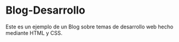 # Blog-Desarrollo
Este es un ejemplo de un Blog sobre temas de desarrollo web hecho mediante HTML y CSS.
